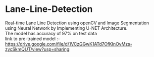 # Lane-Line-Detection
Real-time Lane Line Detection using openCV and Image Segmentation using Neural Network by Implementing U-NET Architecture.<br>
The model has accuracy of 97% on test data<br>
link to pre-trained model :- https://drive.google.com/file/d/1VCzGGwK1ATd7OfKInOvMzs-zycSkmQUT/view?usp=sharing
